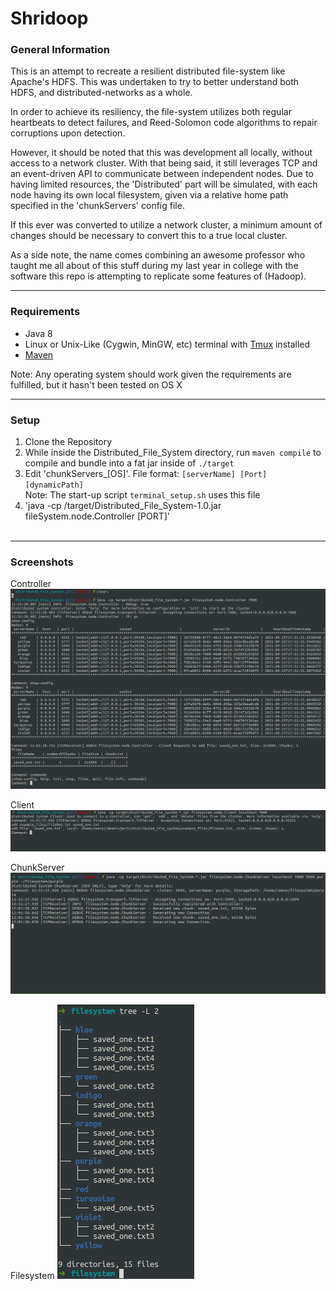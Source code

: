 # Shridoop


### General Information
<p>
This is an attempt to recreate a resilient distributed file-system like Apache's HDFS. This was undertaken 
to try to better understand both HDFS, and distributed-networks as a whole.

In order to achieve its resiliency, the file-system utilizes both regular heartbeats to detect failures, and 
Reed-Solomon code algorithms to repair corruptions upon detection. 

However, it should be noted that this was development all locally, without access to a network 
cluster. With that being said, it still leverages TCP and an event-driven API to communicate
between independent nodes. Due to having limited resources, the 'Distributed' part will be simulated, with each node 
having its own local filesystem, given via a relative home path specified in the 'chunkServers' config file.

If this ever was converted to utilize a network cluster, a minimum amount of changes should be necessary to convert this 
to a true local cluster.

As a side note, the name comes combining an awesome professor who taught me all about of this stuff during my last year 
in college with the software this repo is attempting to replicate some features of (Hadoop). 
</p>

---

### Requirements
-  Java 8
-  Linux or Unix-Like (Cygwin, MinGW, etc) terminal with [Tmux](https://github.com/tmux/tmux/wiki) installed
- [Maven](https://maven.apache.org/)  
  
Note: Any operating system should work given the requirements are fulfilled, but it hasn't been tested on OS X

---
### Setup

1.  Clone the Repository
2.  While inside the Distributed_File_System directory, run `maven compile` to compile and bundle into a fat jar
inside of `./target`
3.  Edit 'chunkServers_[OS]'. File format: `[serverName] [Port] [dynamicPath]`  
    Note: The start-up script `terminal_setup.sh` uses this file
4.  'java -cp /target/Distributed_File_System-1.0.jar fileSystem.node.Controller [PORT]'
<br><br>

--- 
### Screenshots

Controller
![](image/terminal_controller.png?raw=true)

Client
![](image/terminal_client.png?raw=true)

ChunkServer
![](image/terminal_chunk_server_yellow.png?raw=true)

Filesystem
![](image/filesystem_result.png?raw=true)